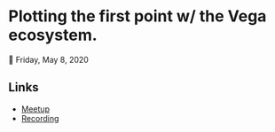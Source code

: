 # Plotting the first point w/ the Vega ecosystem.

📅 Friday, May 8, 2020

## Links

- [Meetup](https://www.meetup.com/require-lx/events/270355425/)
- [Recording](https://youtu.be/dIKl7Mc288Q?t=2020)
